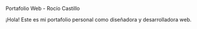 Portafolio Web - Rocío Castillo

¡Hola! Este es mi portafolio personal como diseñadora y desarrolladora web.
